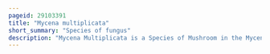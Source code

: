 ```yaml
---
pageid: 29103391
title: "Mycena multiplicata"
short_summary: "Species of fungus"
description: "Mycena Multiplicata is a Species of Mushroom in the Mycenaceae Family. The Mushroom first described as a new Species in 2007 is only known from the Prefecture of Kanagawa Japan where it grows on dead fallen Twigs in Lowland Forests dominated by Oak. The Mushroom has a white Cap that reaches up to 13mm Diameter atop a Slender Stem 15 to 20mm long and 1 to 1. 3 mm thick. On the Underside of the Cap are whitish distantly spaced Gills that are narrowly attached to the Stem. Microscopic Characteristics of the Mushroom include the amyloid spores the pear-shaped to broadly club-shaped Cheilocystidia which are covered by a few to numerous unevenly spaced cylindrical Protuberances the Lack of Pleurocystidia. The edibility of the mushroom is unknown."
---
```

